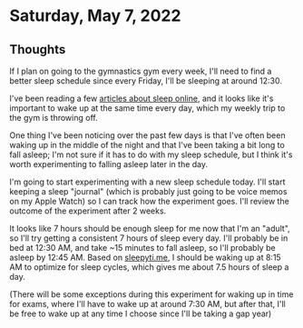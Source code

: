# Saturday, May 7, 2022

## Thoughts

If I plan on going to the gymnastics gym every week, I'll need to find a better sleep schedule since every Friday, I'll be sleeping at around 12:30.

I've been reading a few [articles about sleep online](https://www.washingtonpost.com/lifestyle/wellness/enough-sleep-mental-health-circadian/2021/04/29/b9a2a396-a91e-11eb-bca5-048b2759a489_story.html), and it looks like it's important to wake up at the same time every day, which my weekly trip to the gym is throwing off.

One thing I've been noticing over the past few days is that I've often been waking up in the middle of the night and that I've been taking a bit long to fall asleep; I'm not sure if it has to do with my sleep schedule, but I think it's worth experimenting to falling asleep later in the day.

I'm going to start experimenting with a new sleep schedule today. I'll start keeping a sleep "journal" (which is probably just going to be voice memos on my Apple Watch) so I can track how the experiment goes. I'll review the outcome of the experiment after 2 weeks.

It looks like 7 hours should be enough sleep for me now that I'm an "adult", so I'll try getting a consistent 7 hours of sleep every day. I'll probably be in bed at 12:30 AM, and take ~15 minutes to fall asleep, so I'll probably be asleep by 12:45 AM. Based on [sleepyti.me](https://sleepyti.me/wake/), I should be waking up at 8:15 AM to optimize for sleep cycles, which gives me about 7.5 hours of sleep a day.

(There will be some exceptions during this experiment for waking up in time for exams, where I'll have to wake up at around 7:30 AM, but after that, I'll be free to wake up at any time I choose since I'll be taking a gap year)
